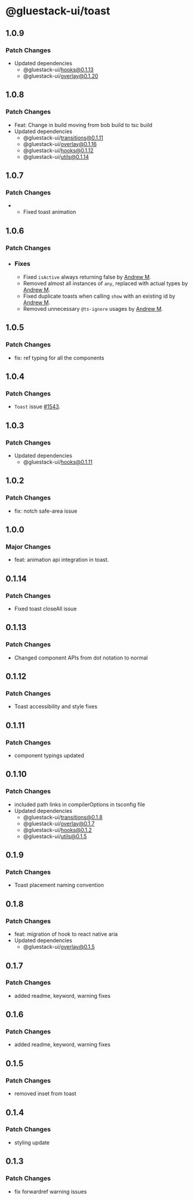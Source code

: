 # @gluestack-ui/toast

## 1.0.9

### Patch Changes

- Updated dependencies
  - @gluestack-ui/hooks@0.1.13
  - @gluestack-ui/overlay@0.1.20

## 1.0.8

### Patch Changes

- Feat: Change in build moving from bob build to tsc build
- Updated dependencies
  - @gluestack-ui/transitions@0.1.11
  - @gluestack-ui/overlay@0.1.16
  - @gluestack-ui/hooks@0.1.12
  - @gluestack-ui/utils@0.1.14

## 1.0.7

### Patch Changes

- - Fixed toast animation

## 1.0.6

### Patch Changes

- ### Fixes

  - Fixed `isActive` always returning false by [Andrew M](https://github.com/evelant).
  - Removed almost all instances of `any`, replaced with actual types by [Andrew M](https://github.com/evelant).
  - Fixed duplicate toasts when calling `show` with an existing id by [Andrew M](https://github.com/evelant).
  - Removed unnecessary `@ts-ignore` usages by [Andrew M](https://github.com/evelant).

## 1.0.5

### Patch Changes

- fix: ref typing for all the components

## 1.0.4

### Patch Changes

- `Toast` issue [#1543](https://github.com/gluestack/gluestack-ui/issues/1543).

## 1.0.3

### Patch Changes

- Updated dependencies
  - @gluestack-ui/hooks@0.1.11

## 1.0.2

### Patch Changes

- fix: notch safe-area issue

## 1.0.0

### Major Changes

- feat: animation api integration in toast.

## 0.1.14

### Patch Changes

- Fixed toast closeAll issue

## 0.1.13

### Patch Changes

- Changed component APIs from dot notation to normal

## 0.1.12

### Patch Changes

- Toast accessibility and style fixes

## 0.1.11

### Patch Changes

- component typings updated

## 0.1.10

### Patch Changes

- included path links in compilerOptions in tsconfig file
- Updated dependencies
  - @gluestack-ui/transitions@0.1.8
  - @gluestack-ui/overlay@0.1.7
  - @gluestack-ui/hooks@0.1.2
  - @gluestack-ui/utils@0.1.5

## 0.1.9

### Patch Changes

- Toast placement naming convention

## 0.1.8

### Patch Changes

- feat: migration of hook to react native aria
- Updated dependencies
  - @gluestack-ui/overlay@0.1.5

## 0.1.7

### Patch Changes

- added readme, keyword, warning fixes

## 0.1.6

### Patch Changes

- added readme, keyword, warning fixes

## 0.1.5

### Patch Changes

- removed inset from toast

## 0.1.4

### Patch Changes

- styling update

## 0.1.3

### Patch Changes

- fix forwardref warning issues
